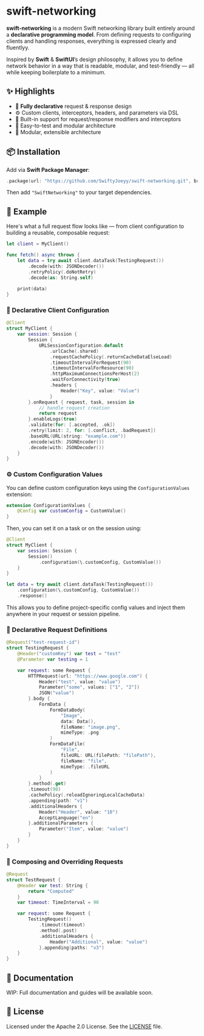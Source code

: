# swift-networking

**swift-networking** is a modern Swift networking library built entirely around a **declarative programming model**. From defining requests to configuring clients and handling responses, everything is expressed clearly and fluentlyy.

Inspired by **Swift** & **SwiftUI**’s design philosophy, it allows you to define network behavior in a way that is readable, modular, and test-friendly — all while keeping boilerplate to a minimum.

## ✨ Highlights

- 🧾 **Fully declarative** request & response design  
- ⚙️ Custom clients, interceptors, headers, and parameters via DSL  
- 🔄 Built-in support for request/response modifiers and interceptors
- 🧪 Easy-to-test and modular architecture  
- 🧰 Modular, extensible architecture



## 📦 Installation

Add via **Swift Package Manager**:

```swift
.package(url: "https://github.com/SwiftyJoeyy/swift-networking.git", branch: "refactored")
```

Then add `"SwiftNetworking"` to your target dependencies.



## 🚀 Example

Here's what a full request flow looks like — from client configuration to building a reusable, composable request:

```swift
let client = MyClient()

func fetch() async throws {
    let data = try await client.dataTask(TestingRequest())
        .decode(with: JSONDecoder())
        .retryPolicy(.doNotRetry)
        .decode(as: String.self)
    
    print(data)
}
```

### 🧩 Declarative Client Configuration

```swift
@Client
struct MyClient {
    var session: Session {
        Session {
            URLSessionConfiguration.default
                .urlCache(.shared)
                .requestCachePolicy(.returnCacheDataElseLoad)
                .timeoutIntervalForRequest(90)
                .timeoutIntervalForResource(90)
                .httpMaximumConnectionsPerHost(2)
                .waitForConnectivity(true)
                .headers {
                    Header("Key", value: "Value")
                }
        }.onRequest { request, task, session in
            // handle request creation
            return request
        }.enableLogs(true)
        .validate(for: [.accepted, .ok])
        .retry(limit: 2, for: [.conflict, .badRequest])
        .baseURL(URL(string: "example.com"))
        .encode(with: JSONEncoder())
        .decode(with: JSONDecoder())
    }
}
```

### ⚙️ Custom Configuration Values

You can define custom configuration keys using the `ConfigurationValues` extension:

```swift
extension ConfigurationValues {
    @Config var customConfig = CustomValue()
}
```

Then, you can set it on a task or on the session using:

```swift
@Client
struct MyClient {
    var session: Session {
        Session()
            .configuration(\.customConfig, CustomValue())
    }
}

let data = try await client.dataTask(TestingRequest())
    .configuration(\.customConfig, CustomValue())
    .response()
```

This allows you to define project-specific config values and inject them anywhere in your request or session pipeline.

### 🧾 Declarative Request Definitions

```swift
@Request("test-request-id")
struct TestingRequest {
    @Header("customKey") var test = "test"
    @Parameter var testing = 1

    var request: some Request {
        HTTPRequest(url: "https://www.google.com") {
            Header("test", value: "value")
            Parameter("some", values: ["1", "2"])
            JSON("value")
        }.body {
            FormData {
                FormDataBody(
                    "Image",
                    data: Data(),
                    fileName: "image.png",
                    mimeType: .png
                )
                FormDataFile(
                    "File",
                    fileURL: URL(filePath: "filePath"),
                    fileName: "file",
                    mimeType: .fileURL
                )
            }
        }.method(.get)
        .timeout(90)
        .cachePolicy(.reloadIgnoringLocalCacheData)
        .appending(path: "v1")
        .additionalHeaders {
            Header("Header", value: "10")
            AcceptLanguage("en")
        }.additionalParameters {
            Parameter("Item", value: "value")
        }
    }
}
```

### 🔁 Composing and Overriding Requests

```swift
@Request
struct TestRequest {
    @Header var test: String {
        return "Computed"
    }
    var timeout: TimeInterval = 90

    var request: some Request {
        TestingRequest()
            .timeout(timeout)
            .method(.post)
            .additionalHeaders {
                Header("Additional", value: "value")
            }.appending(paths: "v3")
    }
}
```



## 📖 Documentation

WIP: Full documentation and guides will be available soon.



## 📄 License

Licensed under the Apache 2.0 License. See the [LICENSE](https://github.com/SwiftyJoeyy/swift-networking/blob/refactored/LICENSE) file.
